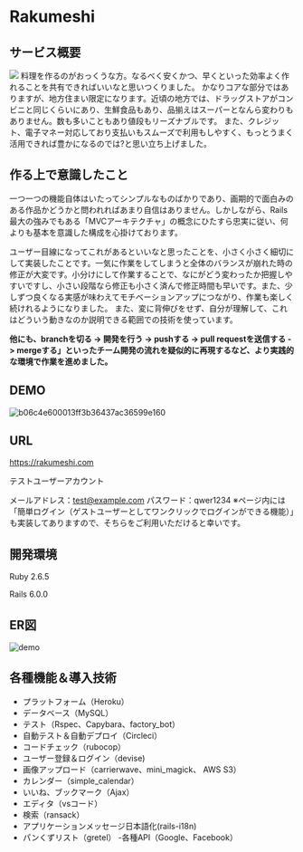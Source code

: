 # Rakumeshi

## サービス概要
![](https://i.gyazo.com/59b715c849bebdb48dc41a433a61d715.jpg)
料理を作るのがおっくうな方。なるべく安くかつ、早くといった効率よく作れることを共有できればいいなと思いつくりました。
かなりコアな部分ではありますが、地方住まい限定になります。近頃の地方では、ドラッグストアがコンビニと同じくらいにあり、生鮮食品もあり、品揃えはスーパーとなんら変わりもありません。数も多いこともあり値段もリーズナブルです。
また、クレジット、電子マネー対応しており支払いもスムーズで利用もしやすく、もっとうまく活用できれば豊かになるのでは?と思い立ち上げました。

## 作る上で意識したこと
一つ一つの機能自体はいたってシンプルなものばかりであり、画期的で面白みのある作品かどうかと問われればあまり自信はありません。しかしながら、Rails最大の強みでもある「MVCアーキテクチャ」の概念にひたすら忠実に従い、何よりも基本を意識した構成を心掛けております。

ユーザー目線になってこれがあるといいなと思ったことを、小さく小さく細切にして実装したことです。一気に作業をしてしまうと全体のバランスが崩れた時の修正が大変です。小分けにして作業することで、なにがどう変わったか把握しやすいですし、小さい段階なら修正も小さく済んで修正時間も早いです。また、少しずつ良くなる実感が味わえてモチベーションアップにつながり、作業も楽しく続けれるようになりました。
また、変に背伸びをせず、自分が理解して、これはどういう動きなのか説明できる範囲での技術を使っています。

**他にも、branchを切る -> 開発を行う -> pushする -> pull requestを送信する -> mergeする」といったチーム開発の流れを疑似的に再現するなど、より実践的な環境で作業を進めました。**

## DEMO
![b06c4e600013ff3b36437ac36599e160](https://user-images.githubusercontent.com/72346611/103330704-068f1900-4aa6-11eb-88b3-f7364b37241a.gif)


## URL
https://rakumeshi.com

テストユーザーアカウント

メールアドレス：test@example.com
パスワード：qwer1234
※ページ内には「簡単ログイン（ゲストユーザーとしてワンクリックでログインができる機能）」も実装してありますので、そちらをご利用いただけると幸いです。

## 開発環境
Ruby 2.6.5

Rails 6.0.0

## ER図
![demo](https://i.gyazo.com/f6bb2c43af888bea14bb8c09ac43b889.png)

## 各種機能＆導入技術
- プラットフォーム（Heroku）
- データベース（MySQL）
- テスト（Rspec、Capybara、factory_bot）
- 自動テスト＆自動デプロイ（Circleci）
- コードチェック（rubocop）
- ユーザー登録＆ログイン（devise)
- 画像アップロード（carrierwave、mini_magick、 AWS S3）
- カレンダー（simple_calendar）
- いいね、ブックマーク（Ajax）
- エディタ（vsコード）
- 検索（ransack）
- アプリケーションメッセージ日本語化(rails-i18n)
- パンくずリスト（gretel）
-各種API（Google、Facebook）



